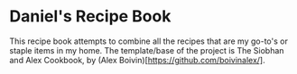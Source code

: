 # Daniel's Recipe Book

This recipe book attempts to combine all the recipes that are my go-to's or staple items in my home. The template/base of the project is The Siobhan and Alex Cookbook, by (Alex Boivin)[https://github.com/boivinalex/]. 
